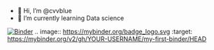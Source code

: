 - 👋 Hi, I’m @cvvblue
- 🌱 I’m currently learning Data science


<!---
cvvblue/cvvblue is a ✨ special ✨ repository because its `README.md` (this file) appears on your GitHub profile.
You can click the Preview link to take a look at your changes.
--->

[![Binder](https://mybinder.org/badge_logo.svg)](https://mybinder.org/v2/gh/YOUR-USERNAME/my-first-binder/HEAD)
.. image:: https://mybinder.org/badge_logo.svg
 :target: https://mybinder.org/v2/gh/YOUR-USERNAME/my-first-binder/HEAD
